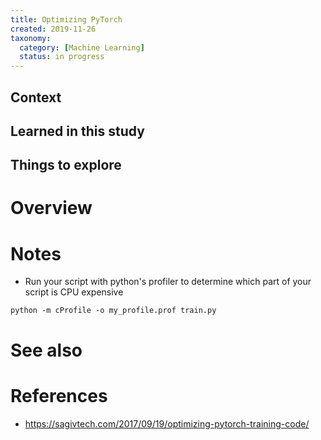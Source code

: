 ```yaml
---
title: Optimizing PyTorch
created: 2019-11-26
taxonomy:
  category: [Machine Learning]
  status: in progress
---
```


## Context

## Learned in this study

## Things to explore

# Overview

# Notes
* Run your script with python's profiler to determine which part of your script is CPU expensive
```
python -m cProfile -o my_profile.prof train.py
```

# See also

# References
* https://sagivtech.com/2017/09/19/optimizing-pytorch-training-code/
